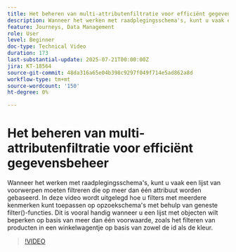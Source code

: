 ```yaml
---
title: Het beheren van multi-attributenfiltratie voor efficiënt gegevensbeheer
description: Wanneer het werken met raadplegingsschema's, kunt u vaak een lijst van voorwerpen moeten filtreren die op meer dan één attribuut worden gebaseerd. In deze video wordt uitgelegd hoe u filters met meerdere kenmerken kunt toepassen op opzoekschema's met behulp van geneste filter()-functies. Dit is vooral handig wanneer u een lijst met objecten wilt beperken op basis van meer dan één voorwaarde, zoals het filteren van producten in een winkelwagentje op basis van zowel de id als de kleur.
feature: Journeys, Data Management
role: User
level: Beginner
doc-type: Technical Video
duration: 173
last-substantial-update: 2025-07-21T00:00:00Z
jira: KT-18564
source-git-commit: 48da316a65e04b398c9297f049f714e5ad862a8d
workflow-type: tm+mt
source-wordcount: '150'
ht-degree: 0%

---
```



# Het beheren van multi-attributenfiltratie voor efficiënt gegevensbeheer

Wanneer het werken met raadplegingsschema&#39;s, kunt u vaak een lijst van voorwerpen moeten filtreren die op meer dan één attribuut worden gebaseerd. In deze video wordt uitgelegd hoe u filters met meerdere kenmerken kunt toepassen op opzoekschema&#39;s met behulp van geneste filter()-functies. Dit is vooral handig wanneer u een lijst met objecten wilt beperken op basis van meer dan één voorwaarde, zoals het filteren van producten in een winkelwagentje op basis van zowel de id als de kleur.

>[!VIDEO](https://video.tv.adobe.com/v/3469324/?learn=on&enablevpops&captions=dut)
